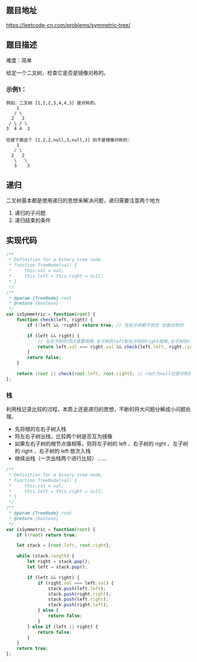## 题目地址

https://leetcode-cn.com/problems/symmetric-tree/

## 题目描述

难度：简单

给定一个二叉树，检查它是否是镜像对称的。

### 示例1：

```
例如，二叉树 [1,2,2,3,4,4,3] 是对称的。
    1
   / \
  2   2
 / \ / \
3  4 4  3

但是下面这个 [1,2,2,null,3,null,3] 则不是镜像对称的:
    1
   / \
  2   2
   \   \
   3    3
```

## 递归

二叉树基本都是使用递归的思想来解决问题，递归需要注意两个地方
1. 递归的子问题
2. 递归结束的条件

## 实现代码

```js
/**
 * Definition for a binary tree node.
 * function TreeNode(val) {
 *     this.val = val;
 *     this.left = this.right = null;
 * }
 */
/**
 * @param {TreeNode} root
 * @return {boolean}
 */
var isSymmetric = function(root) {
    function check(left, right) {
        if (!left && !right) return true; // 左右子树都不存在 也是对称的

        if (left && right) {
            // 左右子树的顶点值要相等,左子树的left和右子树的right相等,左子树的right和右子树的left相等
            return left.val === right.val && check(left.left, right.right) && check(left.right, right.left)
        }
        return false;
    }

    return !root || check(root.left, root.right); // root为null也是对称的
};

```

### 栈

利用栈记录比较的过程，本质上还是递归的思想，不断的将大问题分解成小问题处理。
- 先将根的左右子树入栈
- 将左右子树出栈，比较两个树是否互为镜像
- 如果左右子树的根节点值相等，则将左子树的 left 、右子树的 right 、左子树的 right 、右子树的 left 依次入栈
- 继续出栈（一次出栈两个进行比较）…….

```js
/**
 * Definition for a binary tree node.
 * function TreeNode(val) {
 *     this.val = val;
 *     this.left = this.right = null;
 * }
 */
/**
 * @param {TreeNode} root
 * @return {boolean}
 */
var isSymmetric = function(root) {
    if (!root) return true;

    let stack = [root.left, root.right];

    while (stack.length) {
        let right = stack.pop();
        let left = stack.pop();

        if (left && right) {
            if (right.val === left.val) {
                stack.push(left.left);
                stack.push(right.right);
                stack.push(left.right);
                stack.push(right.left);
            } else {
                return false;
            }
        } else if (left || right) {
            return false;
        }
    }
    return true;
};

```